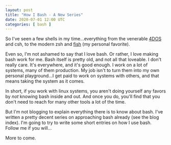 ```yaml
---
layout: post
title: "How I Bash - A New Series"
date: 2020-07-01 12:00 UTC
categories: [ bash ]
---
```


So I've seen a few shells in my time...everything from the venerable
[4DOS] and csh, to the modern zsh and [fish] \(my personal favorite\).

Even so, I'm not ashamed to say that I love bash.  Or rather, I love
making bash work for me.  Bash itself is pretty old, and not all that
loveable.  I don't really care.  It's everywhere, and it's good enough.
I work on a lot of systems, many of them production.  My job isn't to
turn them into my own personal playground...I get paid to work on
systems with others, and that means taking the system as it comes.

In short, if you work with linux systems, you aren't doing yourself any
favors by *not* knowing bash inside and out.  And once you do, you'll
find that you don't need to reach for many other tools a lot of the
time.

But I'm not blogging to explain everything there is to know about bash.
I've written a pretty decent series on approaching bash already (see the
blog index).  I'm going to try to write some short entries on how I use
bash.  Follow me if you will...

More to come.

[4DOS]: https://www.4dos.info/4dinfo.htm
[fish]: https://fishshell.com/
